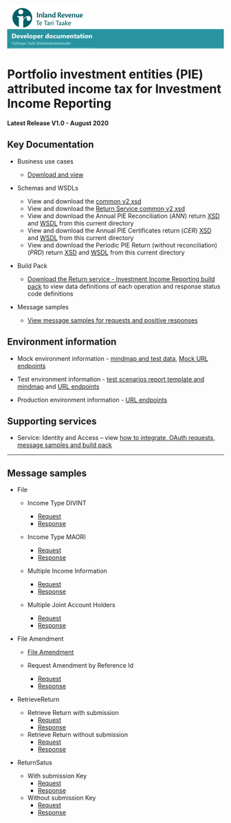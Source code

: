 ![IRD logo](../../Images/IRlogo.gif)
![Software Dev](../../Images/SoftwareDev.png)

# Portfolio investment entities (PIE) attributed income tax for Investment Income Reporting

#### Latest Release V1.0 - August 2020

## Key Documentation

- Business use cases
	- [Download and view](III%20-%20PIE%20-%20GWS%20business%20use%20cases.pdf)
	
- Schemas and WSDLs
	- View and download the [common v2 xsd](../../Common%20XSD/Common.v2.xsd)
	- View and download the [Return Service common v2 xsd](../../Common%20XSD/ReturnCommon.v2.xsd)
	- View and download the Annual PIE Reconciliation (_ANN_) return [XSD](ReturnPIEa.v1.xsd) and [WSDL](PIEaV1DevWsdl.wsdl) from this current directory
	- View and download the Annual PIE Certificates return (_CER_) [XSD](ReturnPIEc.v1.xsd) and [WSDL](PIEcV1DevWsdl.wsdl) from this current directory
	- View and download the Periodic PIE Return (without reconciliation) (_PRD_) return [XSD](ReturnPIEp.v1.xsd) and [WSDL](PIEpV1DevWsdl.wsdl) from this current directory
	
- Build Pack
	- [Download the Return service - Investment Income Reporting build pack](Gateway%20Services%20Build%20Pack%20-%20Return%20Service%20-%20PIE.pdf) to view data definitions of each operation and response status code definitions
	
- Message samples
    - [View message samples for requests and positive responses](#message-samples)

## Environment information

- Mock environment information - [mindmap and test data](../Test%20Details%20-%20IIR/README.md#mock-environment-information), [Mock URL endpoints](../Test%20Details%20-%20IIR/README.md#mock-environment) 
	
- Test environment information - [test scenarios report template and mindmap](../Test%20Details%20-%20IIR/README.md#test-environment-information) and [URL endpoints](../Test%20Details%20-%20IIR/README.md#test-environment-information)

- Production environment information - [URL endpoints](../Test%20Details%20-%20IIR/README.md#production-environment-information) 

## Supporting services

* Service: Identity and Access – view [how to integrate, OAuth requests, message samples and build pack](https://github.com/InlandRevenue/Gateway_Services-Access/tree/master/Identity%20and%20Access)

-----------------

## Message samples

* File
	* Income Type DIVINT
		* [Request](sample%20messages/PIE_File_Request_incomeType_DIVINT.xml)   
		* [Response](sample%20messages/PIE_File_Response_incomeType_DIVINT.xml)
		
	* Income Type MAORI
		* [Request](sample%20messages/PIE_File_Request_incomeType_MAORI.xml)
		* [Response](sample%20messages/PIE_File_Response_incomeType_MAORI.xml)		
	
	* Multiple Income Information
		* [Request](sample%20messages/PIE_File_Request_with_multiple_income_information.xml)
		* [Response](sample%20messages/PIE_File_Response_with_multiple_income_information.xml)	
		
	* Multiple Joint Account Holders
		* [Request](sample%20messages/PIE_File_Request_with_multiple_joint_account_holders.xml)
		* [Response](sample%20messages/PIE_File_Response_with_multiple_joint_account_holders.xml)	
	
* File Amendment
	* [File Amendment](sample%20messages/PIE_File_Request_amendment.xml)
	
	* Request Amendment by Reference Id
		* [Request](sample%20messages/PIE_File_Request_amendment_by_referenceId.xml)
		* [Response](sample%20messages/PIE_File_Response_amendment_by_referenceId.xml)
		
* RetrieveReturn
	* Retrieve Return with submission 	
		* [Request](sample%20messages/PIE_RetrieveReturn_Request_with_submission_key.xml)
		* [Response](sample%20messages/PIE_RetrieveReturn_Response_with_submission_key.xml)
	* Retrieve Return without submission 	
		* [Request](sample%20messages/PIE_RetrieveReturn_Request_without_submission_key.xml)
		* [Response](sample%20messages/PIE_RetrieveReturn_Response_without_submission_key.xml)
		
* ReturnSatus	
	* With submission Key
		* [Request](sample%20messages/PIE_ReturnSatus_Request_without_submission_key.xml)
		* [Response](sample%20messages/PIE_ReturnSatus_Request_with_submission_key.xml)
	* Without submission Key
		* [Request](sample%20messages/PIE_ReturnSatus_Response_without_submission_key.xml)
		* [Response](sample%20messages/PIE_ReturnSatus_Response_with_submission_key.xml)

